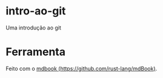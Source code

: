 # intro-ao-git
Uma introdução ao git

# Ferramenta

Feito com o [mdbook (https://github.com/rust-lang/mdBook)](https://github.com/rust-lang/mdBook).
